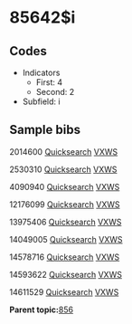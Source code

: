 # 85642$i

## Codes

-   Indicators
    -   First: 4
    -   Second: 2
-   Subfield: i

## Sample bibs

2014600 [Quicksearch](https://search.library.yale.edu/catalog/2014600) [VXWS](http://prodorbis.library.yale.edu:7014/vxws/GetHoldingsService?bibId=2014600)

2530310 [Quicksearch](https://search.library.yale.edu/catalog/2530310) [VXWS](http://prodorbis.library.yale.edu:7014/vxws/GetHoldingsService?bibId=2530310)

4090940 [Quicksearch](https://search.library.yale.edu/catalog/4090940) [VXWS](http://prodorbis.library.yale.edu:7014/vxws/GetHoldingsService?bibId=4090940)

12176099 [Quicksearch](https://search.library.yale.edu/catalog/12176099) [VXWS](http://prodorbis.library.yale.edu:7014/vxws/GetHoldingsService?bibId=12176099)

13975406 [Quicksearch](https://search.library.yale.edu/catalog/13975406) [VXWS](http://prodorbis.library.yale.edu:7014/vxws/GetHoldingsService?bibId=13975406)

14049005 [Quicksearch](https://search.library.yale.edu/catalog/14049005) [VXWS](http://prodorbis.library.yale.edu:7014/vxws/GetHoldingsService?bibId=14049005)

14578716 [Quicksearch](https://search.library.yale.edu/catalog/14578716) [VXWS](http://prodorbis.library.yale.edu:7014/vxws/GetHoldingsService?bibId=14578716)

14593622 [Quicksearch](https://search.library.yale.edu/catalog/14593622) [VXWS](http://prodorbis.library.yale.edu:7014/vxws/GetHoldingsService?bibId=14593622)

14611529 [Quicksearch](https://search.library.yale.edu/catalog/14611529) [VXWS](http://prodorbis.library.yale.edu:7014/vxws/GetHoldingsService?bibId=14611529)

**Parent topic:**[856](../../tags/856/856.md)

